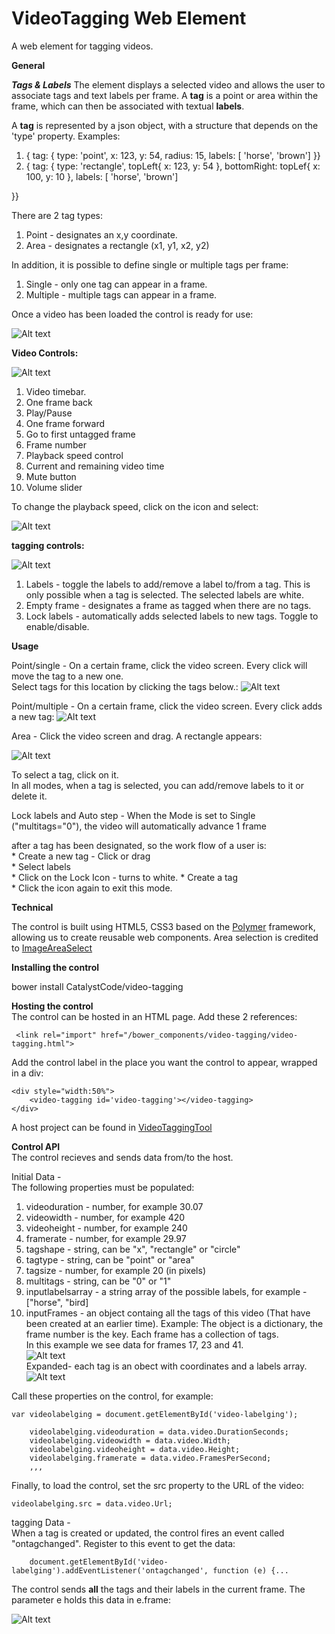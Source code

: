 # VideoTagging Web Element
A web element for tagging videos.

**General**  

***Tags & Labels***
The element displays a selected video and allows the user to associate tags and text labels per frame.
A **tag** is a point or area within the frame, which can then be associated with textual **labels**.

A **tag** is represented by a json object, with a structure that depends on the 'type' property.
Examples:  
1) { tag: { type: 'point', x: 123, y: 54, radius: 15, labels: [ 'horse', 'brown'] }}  
2) { tag: { type: 'rectangle', topLeft{ x: 123, y: 54 }, bottomRight: topLef{ x: 100, y: 10 }, labels: [ 'horse', 'brown'] 
}}

There are 2 tag types:  
1) Point - designates an x,y coordinate.  
2) Area - designates a rectangle (x1, y1, x2, y2)  

In addition, it is possible to define single or multiple tags per frame:  
1) Single - only one tag can appear in a frame.  
2) Multiple - multiple tags can appear in a frame. 

Once a video has been loaded the control is ready for use:

![Alt text](assets/images/loaded.png?raw=true "Title")


**Video Controls:**

![Alt text](assets/images/videocontrols.png?raw=true "Title")

1) Video timebar.  
2) One frame back  
3) Play/Pause  
4) One frame forward  
5) Go to first untagged frame   
6) Frame number  
7) Playback speed control  
8) Current and remaining video time  
9) Mute button  
10) Volume slider  

To change the playback speed, click on the icon and select:

![Alt text](assets/images/playback.png?raw=true "Title")


**tagging controls:**

![Alt text](assets/images/taggingcontrols.png?raw=true "Title")
  
1) Labels - toggle the labels to add/remove a label to/from a tag. This is only possible when a tag is selected.
   The selected labels are white.  
2) Empty frame - designates a frame as tagged when there are no tags.    
3) Lock labels - automatically adds selected labels to new tags. Toggle to enable/disable. 
     
      

**Usage**

Point/single - On a certain frame, click the video screen. Every click will move the tag to a new one.  
Select tags for this location by clicking the tags below.:
![Alt text](assets/images/singlepoint.png?raw=true "Title")

Point/multiple - On a certain frame, click the video screen. Every click adds a new tag:
![Alt text](assets/images/multipoints.png?raw=true "Title")

Area - Click the video screen and drag. A rectangle appears: 

![Alt text](assets/images/area.png?raw=true "Title")

To select a tag, click on it.  
In all modes, when a tag is selected, you can add/remove labels to it or delete it.

Lock labels and Auto step - When the Mode is set to Single ("multitags="0"), the video will automatically advance 1 frame 
after a tag has been designated, so the work flow of a user is:  
     * Create a new tag - Click or drag  
     * Select labels  
     * Click on the Lock Icon - turns to white.
     * Create a tag  
     * Click the icon again to exit this mode.   

**Technical**

The control is built using HTML5, CSS3 based on the [Polymer](https://www.polymer-project.org/1.0/) 
framework, allowing us to create reusable web components.
Area selection is credited to [ImageAreaSelect](http://odyniec.net/projects/imgareaselect/)

**Installing the control**

bower install CatalystCode/video-tagging


**Hosting the control**   
The control can be hosted in an HTML page. Add these 2 references:

     <link rel="import" href="/bower_components/video-tagging/video-tagging.html">


Add the control label in the place you want the control to appear, wrapped in a div:

    <div style="width:50%">
        <video-tagging id='video-tagging'></video-tagging>
    </div>

A host project can be found in [VideoTaggingTool](https://github.com/CatalystCode/VideoTaggingTool.git) 

**Control API**  
The control recieves and sends data from/to the host.   

Initial Data -   
The following properties must be populated:

   1) videoduration - number, for example 30.07  
   2) videowidth - number, for example 420  
   3) videoheight - number, for example 240  
   4) framerate - number, for example 29.97  
   5) tagshape - string, can be "x", "rectangle" or "circle"  
   6) tagtype - string, can be "point" or "area"  
   7) tagsize - number, for example 20 (in pixels)  
   8) multitags - string, can be "0" or "1" 
   9) inputlabelsarray - a string array of the possible labels, for example - ["horse", "bird]
  10) inputFrames - an object containg all the tags of this video (That have been created at an earlier time).
      Example: The object is a dictionary, the frame number is the key. Each frame has a collection of tags.  
      In this example we see data for frames 17, 23 and 41.  
      ![Alt text](assets/images/frames1.png?raw=true "Title")  
      Expanded- each tag is an obect with coordinates and a labels array.  
      ![Alt text](assets/images/frames3.png?raw=true "Title")
  
Call these properties on the control, for example:

    var videolabelging = document.getElementById('video-labelging');
                
        videolabelging.videoduration = data.video.DurationSeconds;
        videolabelging.videowidth = data.video.Width;
        videolabelging.videoheight = data.video.Height;
        videolabelging.framerate = data.video.FramesPerSecond;
        ,,, 
      
  Finally, to load the control, set the src property to the URL of the video: 
 
    videolabelging.src = data.video.Url;

tagging Data -     
When a tag is created or updated, the control fires an event called "ontagchanged". Register to this event to get the data:

        document.getElementById('video-labelging').addEventListener('ontagchanged', function (e) {...
The control sends **all** the tags and their labels in the current frame. The parameter e holds this data in e.frame:  

![Alt text](assets/images/frames4.png?raw=true "Title")